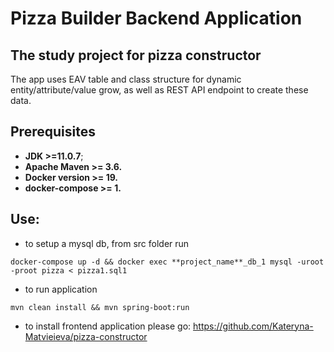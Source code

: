 
# Pizza Builder Backend Application

## The study project for pizza constructor

The app uses EAV table and class structure for dynamic entity/attribute/value grow, as well as REST API endpoint to create these data.

## Prerequisites
* **JDK >=11.0.7**;
* **Apache Maven >= 3.6.**
* **Docker version >= 19.**
* **docker-compose >= 1.**


## Use:
- to setup a mysql db, from src folder run
```
docker-compose up -d && docker exec **project_name**_db_1 mysql -uroot -proot pizza < pizza1.sql1
```
- to run application
```
mvn clean install && mvn spring-boot:run
```
- to install frontend application please go: https://github.com/Kateryna-Matvieieva/pizza-constructor
